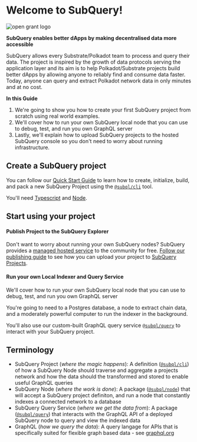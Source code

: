 # Welcome to SubQuery!
![open grant logo](https://raw.githubusercontent.com/w3f/General-Grants-Program/master/src/badge_black.svg)

**SubQuery enables better dApps by making decentralised data more accessible**

SubQuery allows every Substrate/Polkadot team to process and query their data. The project is inspired by the growth of data protocols serving the application layer and its aim is to help Polkadot/Substrate projects build better dApps by allowing anyone to reliably find and consume data faster. Today, anyone can query and extract Polkadot network data in only minutes and at no cost.

**In this Guide**
1. We're going to show you how to create your first SubQuery project from scratch using real world examples.
2. We'll cover how to run your own SubQuery local node that you can use to debug, test, and run you own GraphQL server
3. Lastly, we'll explain how to upload SubQuery projects to the hosted SubQuery console so you don't need to worry about running infrastructure.

## Create a SubQuery project
You can follow our [Quick Start Guide](/quickstart/quickstart.md) to learn how to create, initialize, build, and pack a new SubQuery Project using the [`@subql/cli`](https://www.npmjs.com/package/@subql/cli) tool.

You'll need [Typescript](https://www.typescriptlang.org/) and  [Node](https://nodejs.org/en/).

## Start using your project
#### Publish Project to the SubQuery Explorer
Don't want to worry about running your own SubQuery nodes? SubQuery provides a [managed hosted service](https://explorer.subquery.network) to the community for free. [Follow our publishing guide](/publish/publish.md) to see how you can upload your project to [SubQuery Projects](https://project.subquery.network).

#### Run your own Local Indexer and Query Service
We'll cover how to run your own SubQuery local node that you can use to debug, test, and run you own GraphQL server

You're going to need to a Postgres database, a node to extract chain data, and a moderately powerful computer to run the indexer in the background.

You'll also use our custom-built GraphQL query service [`@subql/query`](https://www.npmjs.com/package/@subql/query) to interact with your SubQuery project.

## Terminology
- SubQuery Project (*where the magic happens*): A definition ([`@subql/cli`](https://www.npmjs.com/package/@subql/cli)) of how a SubQuery Node should traverse and aggregate a projects network and how the data should the transformed and stored to enable useful GraphQL queries 
- SubQuery Node (*where the work is done*): A package ([`@subql/node`](https://www.npmjs.com/package/@subql/node)) that will accept a SubQuery project definiton, and run a node that constantly indexes a connected network to a database
- SubQuery Query Service (*where we get the data from*): A package ([`@subql/query`](https://www.npmjs.com/package/@subql/query)) that interacts with the GraphQL API of a deployed SubQuery node to query and view the indexed data
- GraphQL (*how we query the data*): A query langage for APIs that is specifically suited for flexible graph based data - see [graphql.org](https://graphql.org/learn/)